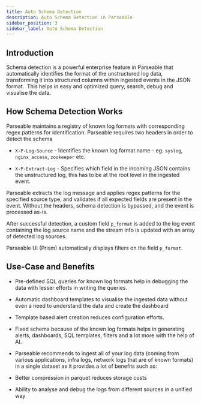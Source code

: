 ```yaml
---
title: Auto Schema Detection
description: Auto Schema Detection in Parseable
sidebar_position: 3
sidebar_label: Auto Schema Detection
---
```


## Introduction
Schema detection is a powerful enterprise feature in Parseable that automatically identifies the format of the unstructured log data, transforming it into structured columns within ingested events in the JSON format.  This helps in easy and optimized query, search, debug and visualise the data.

## How Schema Detection Works 

Parseable maintains a registry of known log formats with corresponding regex patterns for identification. Parseable requires two headers in order to detect the schema

- `X-P-Log-Source` - Identifies the known log format name - eg. `syslog`, `nginx_access`, `zookeeper` etc.

- `X-P-Extract-Log` - Specifies which field in the incoming JSON contains the unstructured log, this has to be at the root level in the ingested event.

Parseable extracts the log message and applies regex patterns for the specified source type, and validates if all expected fields are present in the event. Without the headers, schema detection is bypassed, and the event is processed as-is.

After successful detection, a custom field `p_format` is added to the log event containing the log source name and the stream info is updated with an array of detected log sources.

Parseable UI (Prism) automatically displays filters on the field `p_format`.

## Use-Case and Benefits

- Pre-defined SQL queries for known log formats help in debugging the data with lesser efforts in writing the queries.

- Automatic dashboard templates to visualise the ingested data without even a need to understand the data and create the dashboard

- Template based alert creation reduces configuration efforts.

- Fixed schema because of the known log formats helps in generating alerts, dashboards, SQL templates, filters and a lot more with the help of AI.

- Parseable recommends to ingest all of your log data (coming from various applications, infra logs, network logs that are of known formats) in a single dataset as it provides a lot of benefits such as:

- Better compression in parquet reduces storage costs

- Ability to analyse and debug the logs from different sources in a unified way